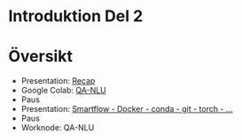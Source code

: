# Introduktion Del 2


# Översikt

- Presentation: [Recap](recap.md)
- Google Colab: [QA-NLU](QA_colab.ipynb)
- Paus
- Presentation: [Smartflow - Docker - conda - git - torch - ... ](environ.md)
- Paus
- Worknode: QA-NLU
